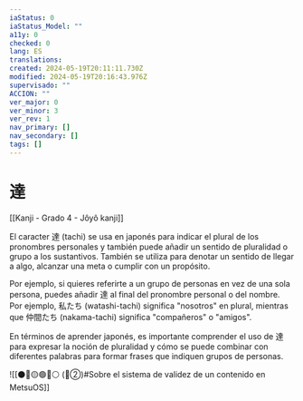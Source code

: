 ```yaml
---
iaStatus: 0
iaStatus_Model: ""
a11y: 0
checked: 0
lang: ES
translations: 
created: 2024-05-19T20:11:11.730Z
modified: 2024-05-19T20:16:43.976Z
supervisado: ""
ACCION: ""
ver_major: 0
ver_minor: 3
ver_rev: 1
nav_primary: []
nav_secondary: []
tags: []
---
```

# 達

[[Kanji - Grado 4 - Jôyô kanji]]

El caracter 達 (tachi) se usa en japonés para indicar el plural de los pronombres personales y también puede añadir un sentido de pluralidad o grupo a los sustantivos. También se utiliza para denotar un sentido de llegar a algo, alcanzar una meta o cumplir con un propósito.

Por ejemplo, si quieres referirte a un grupo de personas en vez de una sola persona, puedes añadir 達 al final del pronombre personal o del nombre. Por ejemplo, 私たち (watashi-tachi) significa "nosotros" en plural, mientras que 仲間たち (nakama-tachi) significa "compañeros" o "amigos".

En términos de aprender japonés, es importante comprender el uso de 達 para expresar la noción de pluralidad y cómo se puede combinar con diferentes palabras para formar frases que indiquen grupos de personas.


![[⚫🔴🟡🟢🔵⚪ (🔴②)#Sobre el sistema de validez de un contenido en MetsuOS]]